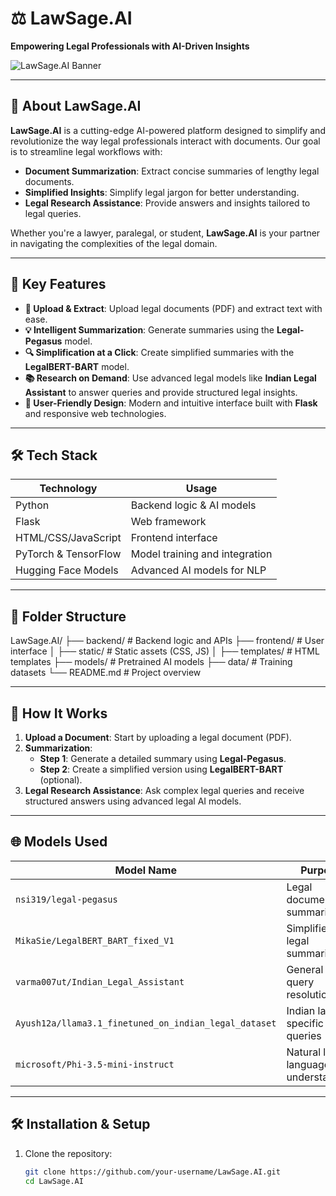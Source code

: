 # **⚖️ LawSage.AI**  
**Empowering Legal Professionals with AI-Driven Insights**

![LawSage.AI Banner](https://via.placeholder.com/1000x300?text=LawSage.AI+%7C+AI-Powered+Legal+Assistant)  
 

---

## **📜 About LawSage.AI**

**LawSage.AI** is a cutting-edge AI-powered platform designed to simplify and revolutionize the way legal professionals interact with documents. Our goal is to streamline legal workflows with:  
- **Document Summarization**: Extract concise summaries of lengthy legal documents.  
- **Simplified Insights**: Simplify legal jargon for better understanding.  
- **Legal Research Assistance**: Provide answers and insights tailored to legal queries.  

Whether you're a lawyer, paralegal, or student, **LawSage.AI** is your partner in navigating the complexities of the legal domain.  

---

## **🚀 Key Features**
- **📄 Upload & Extract**: Upload legal documents (PDF) and extract text with ease.  
- **💡 Intelligent Summarization**: Generate summaries using the **Legal-Pegasus** model.  
- **🔍 Simplification at a Click**: Create simplified summaries with the **LegalBERT-BART** model.  
- **📚 Research on Demand**: Use advanced legal models like **Indian Legal Assistant** to answer queries and provide structured legal insights.  
- **🎨 User-Friendly Design**: Modern and intuitive interface built with **Flask** and responsive web technologies.  

---

## **🛠️ Tech Stack**

| **Technology**      | **Usage**                        |  
|----------------------|----------------------------------|  
| Python              | Backend logic & AI models       |  
| Flask               | Web framework                   |  
| HTML/CSS/JavaScript | Frontend interface              |  
| PyTorch & TensorFlow| Model training and integration  |  
| Hugging Face Models | Advanced AI models for NLP      |  

---

## **📂 Folder Structure**
LawSage.AI/ ├── backend/ # Backend logic and APIs ├── frontend/ # User interface │ ├── static/ # Static assets (CSS, JS) │ ├── templates/ # HTML templates ├── models/ # Pretrained AI models ├── data/ # Training datasets └── README.md # Project overview


---

## **🧠 How It Works**

1. **Upload a Document**: Start by uploading a legal document (PDF).  
2. **Summarization**:  
   - **Step 1**: Generate a detailed summary using **Legal-Pegasus**.  
   - **Step 2**: Create a simplified version using **LegalBERT-BART** (optional).  
3. **Legal Research Assistance**: Ask complex legal queries and receive structured answers using advanced legal AI models.  

---

## **🌐 Models Used**

| **Model Name**                           | **Purpose**                                  |  
|------------------------------------------|----------------------------------------------|  
| `nsi319/legal-pegasus`                   | Legal document summarization                |  
| `MikaSie/LegalBERT_BART_fixed_V1`        | Simplified legal summaries                  |  
| `varma007ut/Indian_Legal_Assistant`      | General legal query resolution              |  
| `Ayush12a/llama3.1_finetuned_on_indian_legal_dataset` | Indian law-specific queries        |  
| `microsoft/Phi-3.5-mini-instruct`        | Natural legal language understanding         |  

---

## **🛠️ Installation & Setup**

1. Clone the repository:
   ```bash
   git clone https://github.com/your-username/LawSage.AI.git
   cd LawSage.AI
